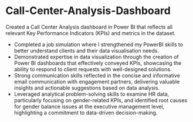 # Call-Center-Analysis-Dashboard

Created a Call Center Analysis dashboard in Power BI that reflects all relevant Key Performance Indicators (KPIs) and metrics in the dataset.

 * Completed a job simulation where I strengthened my PowerBI skills to better
   understand clients and their data visualisation needs.  
 * Demonstrated expertise in data visualization through the creation of Power BI
   dashboards that effectively conveyed KPIs, showcasing the ability to respond
   to client requests with well-designed solutions.  
 * Strong communication skills reflected in the concise and informative email
   communication with engagement partners, delivering valuable insights and
   actionable suggestions based on data analysis.  
 * Leveraged analytical problem-solving skills to examine HR data, particularly
   focusing on gender-related KPIs, and identified root causes for gender
   balance issues at the executive management level, highlighting a commitment
   to data-driven decision-making.  

 
